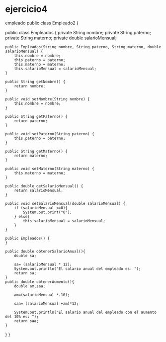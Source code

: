 # ejercicio4
empleado
public class Empleado2 {

    
public class Empleados {
    private String nombre;
    private String paterno;
    private String materno;
    private double salarioMensual;
    
    public Empleados(String nombre, String paterno, String materno, double salarioMensual) {
        this.nombre = nombre;
        this.paterno = paterno;
        this.materno = materno;
        this.salarioMensual = salarioMensual;
    }
    
    public String getNombre() {
        return nombre;
    }
    
    public void setNombre(String nombre) {
        this.nombre = nombre;
    }
    
    public String getPaterno() {
        return paterno;
    }
    
    public void setPaterno(String paterno) {
        this.paterno = paterno;
    }
    
    public String getMaterno() {
        return materno;
    }
    
    public void setMaterno(String materno) {
        this.materno = materno;
    }
    
    public double getSalarioMensual() {
        return salarioMensual;
    }
    
    public void setSalarioMensual(double salarioMensual) {
        if (salarioMensual <=0){
            System.out.print("0");
        } else{
            this.salarioMensual = salarioMensual;
        }
    }
    
    public Empleados() {
    }
    
    public double obtenerSalarioAnual(){
        double sa;
        
        sa= (salarioMensual * 12);
        System.out.println("El salario anual del empleado es: ");
        return sa;
    }
    public double obtenerAumento(){
        double am,saa; 
        
        am=(salarioMensual *.10);
        
        saa= (salarioMensual +am)*12;
        
        System.out.println("El salario anual del empleado con el aumento del 10% es: ");
        return saa;
    }

}
    }
    


